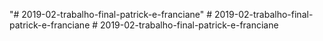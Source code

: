 "# 2019-02-trabalho-final-patrick-e-franciane" 
#   2 0 1 9 - 0 2 - t r a b a l h o - f i n a l - p a t r i c k - e - f r a n c i a n e  
 #   2 0 1 9 - 0 2 - t r a b a l h o - f i n a l - p a t r i c k - e - f r a n c i a n e  
 